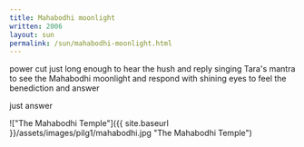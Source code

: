 ```yaml
---
title: Mahabodhi moonlight
written: 2006
layout: sun
permalink: /sun/mahabodhi-moonlight.html
---
```


<div class="poem">
power cut  
just long enough  
to hear the hush  
and reply  
singing Tara's mantra  
to see the Mahabodhi moonlight  
and respond  
with shining eyes  
to feel the benediction  
and answer
 
just answer
</div>

!["The Mahabodhi Temple"]({{ site.baseurl }}/assets/images/pilg1/mahabodhi.jpg "The Mahabodhi Temple")
